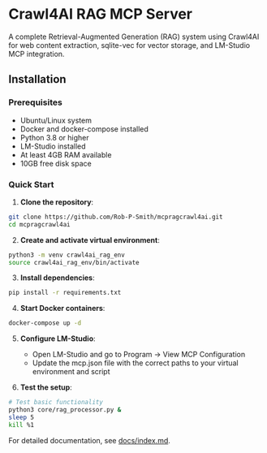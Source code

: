 # Crawl4AI RAG MCP Server

A complete Retrieval-Augmented Generation (RAG) system using Crawl4AI for web content extraction, sqlite-vec for vector storage, and LM-Studio MCP integration.

## Installation

### Prerequisites
- Ubuntu/Linux system
- Docker and docker-compose installed
- Python 3.8 or higher
- LM-Studio installed
- At least 4GB RAM available
- 10GB free disk space

### Quick Start

1. **Clone the repository**:
```bash
git clone https://github.com/Rob-P-Smith/mcpragcrawl4ai.git
cd mcpragcrawl4ai
```

2. **Create and activate virtual environment**:
```bash
python3 -m venv crawl4ai_rag_env
source crawl4ai_rag_env/bin/activate
```

3. **Install dependencies**:
```bash
pip install -r requirements.txt
```

4. **Start Docker containers**:
```bash
docker-compose up -d
```

5. **Configure LM-Studio**:
   - Open LM-Studio and go to Program → View MCP Configuration
   - Update the mcp.json file with the correct paths to your virtual environment and script

6. **Test the setup**:
```bash
# Test basic functionality
python3 core/rag_processor.py &
sleep 5
kill %1
```

For detailed documentation, see [docs/index.md](docs/index.md).
